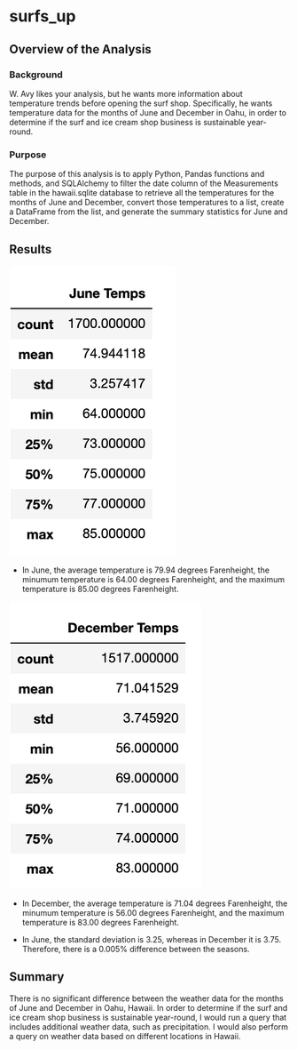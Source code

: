 # surfs_up

## Overview of the Analysis

### Background
W. Avy likes your analysis, but he wants more information about temperature trends before opening the surf shop. Specifically, he wants temperature data for the months of June and December in Oahu, in order to determine if the surf and ice cream shop business is sustainable year-round.

### Purpose

The purpose of this analysis is to apply Python, Pandas functions and methods, and SQLAlchemy to filter the date column of the Measurements table in the hawaii.sqlite database to retrieve all the temperatures for the months of June and December, convert those temperatures to a list, create a DataFrame from the list, and generate the summary statistics for June and December.


## Results
![June temps](https://github.com/yessiez/surfs_up/blob/master/data-Module-9-Challenge-Image-1.png?raw=true)

- In June, the average temperature is 79.94 degrees Farenheight, the minumum temperature is 64.00 degrees Farenheight, and the maximum temperature is 85.00 degrees Farenheight.

![December temps](https://github.com/yessiez/surfs_up/blob/master/data-Module-9-Challenge-Image-2.png?raw=true)


- In December, the average temperature is 71.04 degrees Farenheight, the minumum temperature is 56.00 degrees Farenheight, and the maximum temperature is 83.00 degrees Farenheight.




- In June, the standard deviation is 3.25, whereas in December it is 3.75. Therefore, there is a 0.005% difference between the seasons.

## Summary

There is no significant difference between the weather data for the months of June and December in Oahu, Hawaii. In order to determine if the surf and ice cream shop business is sustainable year-round, I would run a query that includes additional weather data, such as precipitation. I would also perform a query on weather data based on different locations in Hawaii.